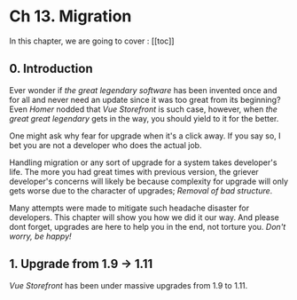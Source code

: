 # Ch 13. Migration

In this chapter, we are going to cover : 
[[toc]]

## 0. Introduction
Ever wonder if _the great legendary software_ has been invented once and for all and never need an update since it was too great from its beginning? Even _Homer_ nodded that _Vue Storefront_ is such case, however, when _the great great legendary_ gets in the way, you should yield to it for the better.

One might ask why fear for upgrade when it's a click away. If you say so, I bet you are not a developer who does the actual job. 

Handling migration or any sort of upgrade for a system takes developer's life. The more you had great times with previous version, the griever developer's concerns will likely be because complexity for upgrade will only gets worse due to the character of upgrades; _Removal of bad structure_.  

Many attempts were made to mitigate such headache disaster for developers. This chapter will show you how we did it our way. And please dont forget, upgrades are here to help you in the end, not torture you. _Don't worry, be happy!_

## 1. Upgrade from 1.9 -> 1.11
_Vue Storefront_ has been under massive upgrades from 1.9 to 1.11. 
